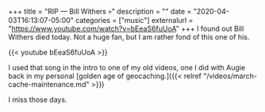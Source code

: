 +++
title = "RIP — Bill Withers 💀"
description = ""
date = "2020-04-03T16:13:07-05:00"
categories = ["music"]
externalurl = "https://www.youtube.com/watch?v=bEeaS6fuUoA"
+++
I found out Bill Withers died today. Not a huge fan, but I am rather fond of this one of his.

{{< youtube bEeaS6fuUoA >}}

I used that song in the intro to one of my old videos, one I did with Augie back in my personal [golden age of geocaching.]({{< relref "/videos/march-cache-maintenance.md" >}}) 

I miss those days.
